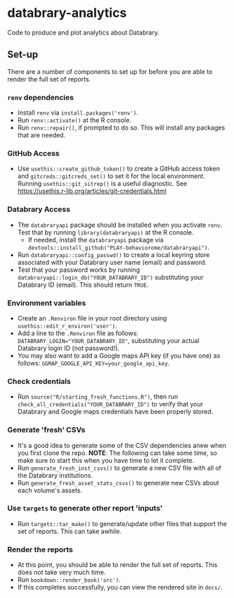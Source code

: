 # databrary-analytics

Code to produce and plot analytics about Databrary.

## Set-up

There are a number of components to set up for before you are able to render the full set of reports.

### `renv` dependencies

- Install `renv` via `install.packages('renv')`.
- Run `renv::activate()` at the R console.
- Run `renv::repair()`, if prompted to do so. This will install any packages that are needed.

### GitHub Access

- Use `usethis::create_github_token()` to create a GitHub access token and `gitcreds::gitcreds_set()` to set it for the local environment. Running `usethis::git_sitrep()` is a useful diagnostic. See <https://usethis.r-lib.org/articles/git-credentials.html>

### Databrary Access

- The `databraryapi` package should be installed when you activate `renv`. Test that by running `library(databraryapi)` at the R console.
    - If needed, install the `databraryapi` package via `devtools::install_github("PLAY-behaviorome/databraryapi")`.
- Run `databraryapi::config_passwd()` to create a local keyring store associated with your Databrary user name (email) and password.
- Test that your password works by running `databraryapi::login_db("YOUR_DATABRARY_ID")` substituting your Databrary ID (email). This should return `TRUE`.

### Environment variables

- Create an `.Renviron` file in your root directory using `usethis::edit_r_environ('user')`.
- Add a line to the `.Renviron` file as follows: `DATABRARY_LOGIN="YOUR_DATABRARY_ID"`, substituting your actual Databrary login ID (not password!).
- You may also want to add a Google maps API key (if you have one) as follows: `GGMAP_GOOGLE_API_KEY=your_google_api_key`.

### Check credentials

- Run `source("R/starting_fresh_functions.R")`, then run `check_all_credentials("YOUR_DATABRARY_ID")` to verify that your Databrary and Google maps credentials have been properly stored.

### Generate 'fresh' CSVs

- It's a good idea to generate some of the CSV dependencies anew when you first clone the repo. **NOTE**: The following can take some time, so make sure to start this when you have time to let it complete.
- Run `generate_fresh_inst_csvs()` to generate a new CSV file with all of the Databrary institutions.
- Run `generate_fresh_asset_stats_csvs()` to generate new CSVs about each volume's assets.

### Use `targets` to generate other report 'inputs'

- Run `targets::tar_make()` to generate/update other files that support the set of reports. This can take awhile.

### Render the reports

- At this point, you should be able to render the full set of reports. This does not take very much time.
- Run `bookdown::render_book('src')`.
- If this completes successfully, you can view the rendered site in `docs/`.
